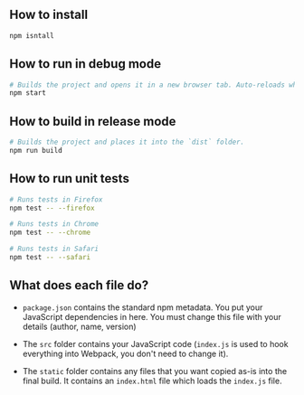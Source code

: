 ## How to install

```sh
npm isntall
```

## How to run in debug mode

```sh
# Builds the project and opens it in a new browser tab. Auto-reloads when the project changes.
npm start
```

## How to build in release mode

```sh
# Builds the project and places it into the `dist` folder.
npm run build
```

## How to run unit tests

```sh
# Runs tests in Firefox
npm test -- --firefox

# Runs tests in Chrome
npm test -- --chrome

# Runs tests in Safari
npm test -- --safari
```

## What does each file do?

* `package.json` contains the standard npm metadata. You put your JavaScript dependencies in here. You must change this file with your details (author, name, version)

* The `src` folder contains your JavaScript code (`index.js` is used to hook everything into Webpack, you don't need to change it).

* The `static` folder contains any files that you want copied as-is into the final build. It contains an `index.html` file which loads the `index.js` file.
